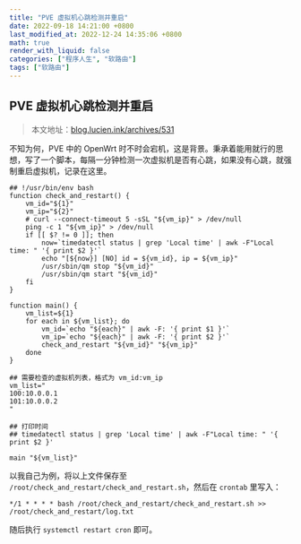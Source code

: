 ```yaml
---
title: "PVE 虚拟机心跳检测并重启"
date: 2022-09-18 14:21:00 +0800
last_modified_at: 2022-12-24 14:35:06 +0800
math: true
render_with_liquid: false
categories: ["程序人生", "软路由"]
tags: ["软路由"]
---
```


## PVE 虚拟机心跳检测并重启

> 本文地址：[blog.lucien.ink/archives/531][this]

不知为何，PVE 中的 OpenWrt 时不时会宕机，这是背景。秉承着能用就行的思想，写了一个脚本，每隔一分钟检测一次虚拟机是否有心跳，如果没有心跳，就强制重启虚拟机，记录在这里。

```shell
## !/usr/bin/env bash
function check_and_restart() {
    vm_id="${1}"
    vm_ip="${2}"
    # curl --connect-timeout 5 -sSL "${vm_ip}" > /dev/null
    ping -c 1 "${vm_ip}" > /dev/null
    if [[ $? != 0 ]]; then
        now=`timedatectl status | grep 'Local time' | awk -F"Local time: " '{ print $2 }'`
        echo "[${now}] [NO] id = ${vm_id}, ip = ${vm_ip}"
        /usr/sbin/qm stop "${vm_id}"
        /usr/sbin/qm start "${vm_id}"
    fi
}

function main() {
    vm_list=${1}
    for each in ${vm_list}; do
        vm_id=`echo "${each}" | awk -F: '{ print $1 }'`
        vm_ip=`echo "${each}" | awk -F: '{ print $2 }'`
        check_and_restart "${vm_id}" "${vm_ip}"
    done
}

## 需要检查的虚拟机列表，格式为 vm_id:vm_ip
vm_list="
100:10.0.0.1
101:10.0.0.2
"

## 打印时间
## timedatectl status | grep 'Local time' | awk -F"Local time: " '{ print $2 }'

main "${vm_list}"
```

以我自己为例，将以上文件保存至 `/root/check_and_restart/check_and_restart.sh`，然后在 `crontab` 里写入：

```shell
*/1 * * * * bash /root/check_and_restart/check_and_restart.sh >> /root/check_and_restart/log.txt
```

随后执行 `systemctl restart cron` 即可。

[this]: https://blog.lucien.ink/archives/531/
